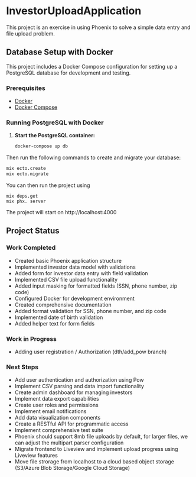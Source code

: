 # InvestorUploadApplication

This project is an exercise in using Phoenix to solve a simple data entry and file upload problem.

## Database Setup with Docker

This project includes a Docker Compose configuration for setting up a PostgreSQL database for development and testing.

### Prerequisites

- [Docker](https://docs.docker.com/get-docker/)
- [Docker Compose](https://docs.docker.com/compose/install/)

### Running PostgreSQL with Docker

1. **Start the PostgreSQL container:**

   ```bash
   docker-compose up db
   ```

Then run the following commands to create and migrate your database:

```bash
mix ecto.create
mix ecto.migrate
```

You can then run the project using
```
mix deps.get
mix phx. server
```
The project will start on http://localhost:4000

## Project Status

### Work Completed
* Created basic Phoenix application structure
* Implemented investor data model with validations
* Added form for investor data entry with field validation
* Implemented CSV file upload functionality
* Added input masking for formatted fields (SSN, phone number, zip code)
* Configured Docker for development environment
* Created comprehensive documentation
* Added format validation for SSN, phone number, and zip code
* Implemented date of birth validation
* Added helper text for form fields


### Work in Progress
* Adding user registration / Authorization (dth/add_pow branch)


### Next Steps

* Add user authentication and authorization using Pow
* Implement CSV parsing and data import functionality
* Create admin dashboard for managing investors
* Implement data export capabilities
* Create user roles and permissions
* Implement email notifications
* Add data visualization components
* Create a RESTful API for programmatic access
* Implement comprehensive test suite
* Phoenix should support 8mb file uploads by default, for larger files, we can adjust the multipart parser configuration
* Migrate frontend to Liveview and implement upload progress using Liveview features
* Move file strorage from localhost to a cloud based object storage (S3/Azure Blob Storage/Google Cloud Storage)

